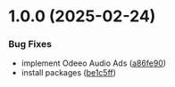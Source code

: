 # 1.0.0 (2025-02-24)


### Bug Fixes

* implement Odeeo Audio Ads ([a86fe90](https://github.com/Unity-UPM-Packages/Audio-Ads-Manager/commit/a86fe90d868f914c6277810431092c47ae5169d4))
* install packages ([be1c5ff](https://github.com/Unity-UPM-Packages/Audio-Ads-Manager/commit/be1c5ff70ed471478ba36ac57dd1bdab5a2b5542))

